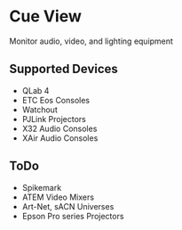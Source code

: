 # Cue View
Monitor audio, video, and lighting equipment


## Supported Devices
- QLab 4
- ETC Eos Consoles
- Watchout
- PJLink Projectors
- X32 Audio Consoles
- XAir Audio Consoles


## ToDo
- Spikemark
- ATEM Video Mixers
- Art-Net, sACN Universes
- Epson Pro series Projectors
